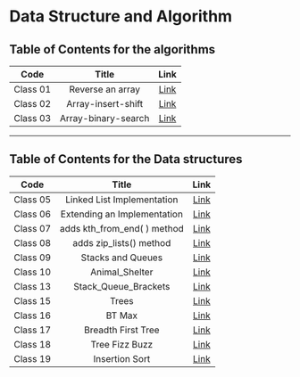 # Data Structure and Algorithm
## Table of Contents for the algorithms
| Code  | Title  | Link  |
|:-:|:-:|:-:|
| Class 01  | Reverse an array  | [Link](./Challenges/class01/README.md)  |
| Class 02  | Array-insert-shift  | [Link](./Challenges/class02/README.md)  |
| Class 03  | Array-binary-search  | [Link](./Challenges/class03/array-binary-search.md)  |

------
## Table of Contents for the Data structures
| Code  | Title  | Link  |
|:-:|:-:|:-:|
| Class 05  | Linked List Implementation  | [Link](data-structure-and-algorithm/data_structuers/linked_list/linked_list.md)  |
| Class 06  | Extending an Implementation  | [Link](data-structure-and-algorithm/data_structuers/linked_list/linked_list.md)  |
| Class 07  | adds kth_from_end( ) method  | [Link](data-structure-and-algorithm/data_structuers/linked_list/linked_list.md)  |
| Class 08  | adds zip_lists() method  | [Link](data-structure-and-algorithm/data_structuers/linked_list/linked_list.md)  |
| Class 09  | Stacks and Queues  | [Link](data-structure-and-algorithm/data_structuers/stack_and_queue/stack-queue.md)  |
| Class 10  | Animal_Shelter  | [Link](data-structure-and-algorithm/data_structuers/stack_and_queue/stack-queue.md)  |
| Class 13  | Stack_Queue_Brackets  | [Link](data-structure-and-algorithm/data_structuers/stack_and_queue/stack-queue-brackets/README.md)  |
| Class 15  | Trees  | [Link](data-structure-and-algorithm/data_structuers/trees/tree_implementation/README.md)  |
| Class 16  | BT Max  | [Link](data-structure-and-algorithm/data_structuers/trees/tree_max/README.md)  |
| Class 17  | Breadth First Tree  | [Link](data-structure-and-algorithm/data_structuers/trees/tree_breadth_first/README.md)  |
| Class 18  | Tree Fizz Buzz  | [Link](data-structure-and-algorithm/data_structuers/trees/tree_fizz_buzz/README.md)  |
| Class 19  | Insertion Sort  | [Link](Challenges/insertion_sort/README.md)  |


